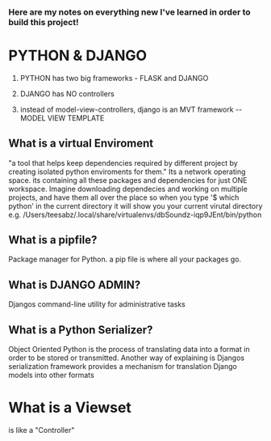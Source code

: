 ### Here are my notes on everything new I've learned in order to build this project!

# PYTHON & DJANGO 

1. PYTHON has two big frameworks - FLASK and DJANGO

2. DJANGO has NO controllers

3. instead of model-view-controllers, django is an MVT framework -- MODEL VIEW TEMPLATE

## What is a virtual Enviroment
"a tool that helps keep dependencies required by different project by creating isolated python enviroments for them." Its a network operating space.  its containing all these packages and dependencies for just ONE workspace. Imagine downloading dependecies and working on multiple projects, and have them all over the place 
so when you type '$ which python' in the current directory it will show you your current virutal directory 
e.g. /Users/teesabz/.local/share/virtualenvs/dbSoundz-iqp9JEnt/bin/python

## What is a pipfile?
Package manager for Python. a pip file is where all your packages go. 

## What is DJANGO ADMIN?
Djangos command-line utility for administrative tasks

## What is a Python Serializer? 
Object Oriented Python is the process of translating data into a format in order to be stored or transmitted.  Another way of explaining is Djangos serialization framework provides a mechanism for translation Django models into other formats

# What is a Viewset
is like a "Controller" 